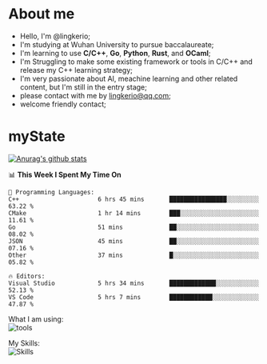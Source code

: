 # About me

- Hello, I'm @lingkerio; 
- I'm studying at Wuhan University to pursue baccalaureate;
- I'm learning to use **C/C++**, **Go**, **Python**, **Rust**, and **OCaml**;
- I'm Struggling to make some existing framework or tools in C/C++ and release my C++ learning strategy;
- I'm very passionate about AI, meachine learning and other related content, but I'm still in the entry stage;
- please contact with me by lingkerio@qq.com;
- welcome friendly contact;


# myState
[![Anurag's github stats](https://github-readme-stats.vercel.app/api?username=lingkerio&count_private=true&show_icons=true&theme=radical "![Anurag's github stats")](https://github.com/anuraghazra/github-readme-stats)

<!--[![Top Langs](https://github-readme-stats.vercel.app/api/top-langs/?username=lingkerio&layout=compact)](https://github.com/anuraghazra/github-readme-stats)-->

<!--START_SECTION:waka-->
📊 **This Week I Spent My Time On** 

```text
💬 Programming Languages: 
C++                      6 hrs 45 mins       ████████████████░░░░░░░░░   63.22 % 
CMake                    1 hr 14 mins        ███░░░░░░░░░░░░░░░░░░░░░░   11.61 % 
Go                       51 mins             ██░░░░░░░░░░░░░░░░░░░░░░░   08.02 % 
JSON                     45 mins             ██░░░░░░░░░░░░░░░░░░░░░░░   07.16 % 
Other                    37 mins             █░░░░░░░░░░░░░░░░░░░░░░░░   05.82 % 

🔥 Editors: 
Visual Studio            5 hrs 34 mins       █████████████░░░░░░░░░░░░   52.13 % 
VS Code                  5 hrs 7 mins        ████████████░░░░░░░░░░░░░   47.87 % 
```


<!--END_SECTION:waka-->

What I am using:  
![tools](https://skillicons.dev/icons?i=discord,twitter,gitlab,git,github,neovim,vim,md,matlab,stackoverflow,visualstudio,vscode)  


My Skills:  
![Skills](https://skillicons.dev/icons?i=bash,c,cpp,cmake,ocaml,docker,latex,go,html,v,codepen,java,linux,powershell,py,qt,regex,rust,php)  
